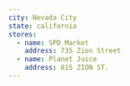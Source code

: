 ```yaml
---
city: Nevada City
state: california
stores:
  - name: SPD Market
    address: 735 Zion Street
  - name: Planet Juice
    address: 815 ZION ST.
---
```

